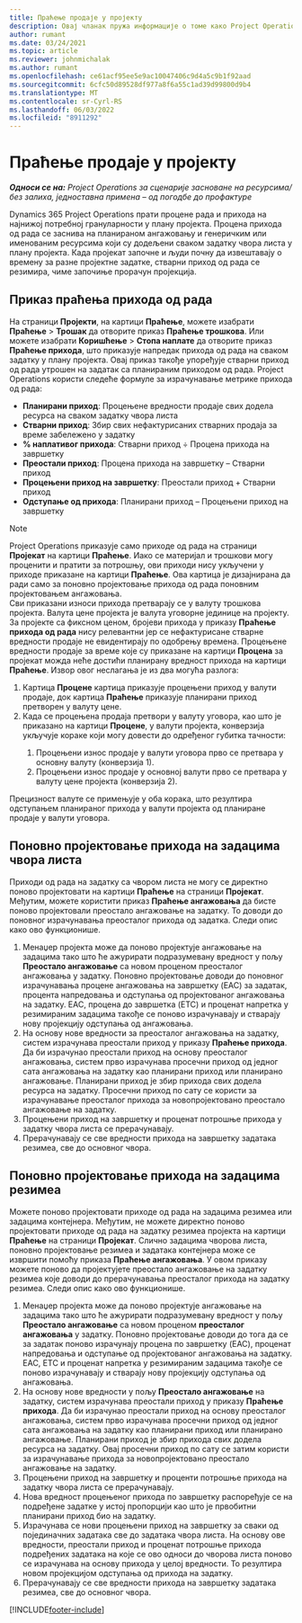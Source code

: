 ```yaml
---
title: Праћење продаје у пројекту
description: Овај чланак пружа информације о томе како Project Operations прати напредак у односу на приходе од рада на пројекту.
author: rumant
ms.date: 03/24/2021
ms.topic: article
ms.reviewer: johnmichalak
ms.author: rumant
ms.openlocfilehash: ce61acf95ee5e9ac10047406c9d4a5c9b1f92aad
ms.sourcegitcommit: 6cfc50d89528df977a8f6a55c1ad39d99800d9b4
ms.translationtype: MT
ms.contentlocale: sr-Cyrl-RS
ms.lasthandoff: 06/03/2022
ms.locfileid: "8911292"
---
```

# <a name="project-sales-tracking"></a>Праћење продаје у пројекту

_**Односи се на:** Project Operations за сценарије засноване на ресурсима/без залиха, једноставна примена – од погодбе до профактуре_

Dynamics 365 Project Operations прати процене рада и прихода на најнижој потребној грануларности у плану пројекта. Процена прихода од рада се заснива на планираном ангажовању и генеричким или именованим ресурсима који су додељени сваком задатку чвора листа у плану пројекта. Када пројекат започне и људи почну да извештавају о времену за разне пројектне задатке, стварни приход од рада се резимира, чиме започиње прорачун пројекција.

## <a name="labor-revenue-tracking-view"></a>Приказ праћења прихода од рада

На страници **Пројекти**, на картици **Праћење**, можете изабрати **Праћење** > **Трошак** да отворите приказ **Праћење трошкова**. Или можете изабрати **Коришћење** > **Стопа наплате** да отворите приказ **Праћење прихода**, што приказује напредак прихода од рада на сваком задатку у плану пројекта. Овај приказ такође упоређује стварни приход од рада утрошен на задатак са планираним приходом од рада. Project Operations користи следеће формуле за израчунавање метрике прихода од рада:

- **Планирани приход**: Процењене вредности продаје свих додела ресурса на сваком задатку чвора листа
- **Стварни приход**: Збир свих нефактурисаних стварних продаја за време забележено у задатку
- **% наплативог прихода**: Стварни приход ÷ Процена прихода на завршетку
- **Преостали приход**: Процена прихода на завршетку – Стварни приход
- **Процењени приход на завршетку**: Преостали приход + Стварни приход
- **Одступање од прихода**: Планирани приход – Процењени приход на завршетку


> [!NOTE]
> Project Operations приказује само приходе од рада на страници **Пројекат** на картици **Праћење**. Иако се материјал и трошкови могу проценити и пратити за потрошњу, ови приходи нису укључени у приходе приказане на картици **Праћење**. Ова картица је дизајнирана да ради само за поновно пројектовање прихода од рада поновним пројектовањем ангажовања.  
> Сви приказани износи прихода претварају се у валуту трошкова пројекта. Валута цене пројекта је валута уговорне јединице на пројекту. За пројекте са фиксном ценом, бројеви прихода у приказу **Праћење прихода од рада** нису релевантни јер се нефактурисане стварне вредности продаје не евидентирају по одобрењу времена.
> Процењене вредности продаје за време које су приказане на картици **Процена** за пројекат можда неће достићи планирану вредност прихода на картици **Праћење**. Извор овог неслагања је из два могућа разлога:
><ol>
   ><li> Картица <b>Процене</b> картица приказује процењени приход у валути продаје, док картица <b>Праћење</b> приказује планирани приход претворен у валуту цене. </li>
   ><li> Када се процењена продаја претвори у валуту уговора, као што је приказано на картици <b>Процене</b>, у валути пројекта, конверзија укључује кораке који могу довести до одређеног губитка тачности: </li>
><ol>
><li> Процењени износ продаје у валути уговора прво се претвара у основну валуту (конверзија 1).</li>
><li> Процењени износ продаје у основној валути прво се претвара у валуту цене пројекта (конверзија 2). </li>
></ol>
></ol>
> Прецизност валуте се примењује у оба корака, што резултира одступањем планираног прихода у валути пројекта од планиране продаје у валути уговора.
   

## <a name="reprojecting-revenues-on-leaf-node-tasks"></a>Поновно пројектовање прихода на задацима чвора листа

Приходи од рада на задатку са чвором листа не могу се директно поново пројектовати на картици **Праћење** на страници **Пројекат**. Међутим, можете користити приказ **Праћење ангажовања** да бисте поново пројектовали преостало ангажовање на задатку. То доводи до поновног израчунавања преосталог прихода од задатка. Следи опис како ово функционише.

1. Менаџер пројекта може да поново пројектује ангажовање на задацима тако што ће ажурирати подразумевану вредност у пољу **Преостало ангажовање** са новом проценом преосталог ангажовања у задатку. Поновно пројектовање доводи до поновног израчунавања процене ангажовања на завршетку (EAC) за задатак, процента напредовања и одступања од пројектованог ангажовања на задатку. EAC, процена до завршетка (ETC) и проценат напретка у резимираним задацима такође се поново израчунавају и стварају нову пројекцију одступања од ангажовања.
2. На основу нове вредности за преосталог ангажовања на задатку, систем израчунава преостали приход у приказу **Праћење прихода**. Да би израчунао преостали приход на основу преосталог ангажовања, систем прво израчунава просечни приход од једног сата ангажовања на задатку као планирани приход или планирано ангажовање. Планирани приход је збир прихода свих додела ресурса на задатку. Просечни приход по сату се користи за израчунавање преосталог прихода за новопројектовано преостало ангажовање на задатку.
3. Процењени приход на завршетку и проценат потрошње прихода у задатку чвора листа се прерачунавају.
4. Прерачунавају се све вредности прихода на завршетку задатака резимеа, све до основног чвора.

## <a name="reprojecting-revenues-on-summary-tasks"></a>Поновно пројектовање прихода на задацима резимеа

Можете поново пројектовати приходе од рада на задацима резимеа или задацима контејнера. Међутим, не можете директно поново пројектовати приходе од рада на задатку резимеа пројекта на картици **Праћење** на страници **Пројекат**. Слично задацима чворова листа, поновно пројектовање резимеа и задатака контејнера може се извршити помоћу приказа **Праћење ангажовања**. У овом приказу можете поново да пројектујете преостало ангажовање на задатку резимеа које доводи до прерачунавања преосталог прихода на задатку резимеа. Следи опис како ово функционише.

1. Менаџер пројекта може да поново пројектује ангажовање на задацима тако што ће ажурирати подразумевану вредност у пољу **Преостало ангажовање** са новом проценом **преосталог ангажовања** у задатку. Поновно пројектовање доводи до тога да се за задатак поново израчунају процена по завршетку (EAC), проценат напредовања и одступање од пројектованог ангажовања на задатку. EAC, ETC и проценат напретка у резимираним задацима такође се поново израчунавају и стварају нову пројекцију одступања од ангажовања.
2. На основу нове вредности у пољу **Преостало ангажовање** на задатку, систем израчунава преостали приход у приказу **Праћење прихода**. Да би израчунао преостали приход на основу преосталог ангажовања, систем прво израчунава просечни приход од једног сата ангажовања на задатку као планирани приход или планирано ангажовање. Планирани приход је збир прихода свих додела ресурса на задатку. Овај просечни приход по сату се затим користи за израчунавање прихода за новопројектовано преостало ангажовање на задатку.
3. Процењени приход на завршетку и проценти потрошње прихода на задатку чвора листа се прерачунавају.
4. Нова вредност процењеног прихода по завршетку распоређује се на подређене задатке у истој пропорцији као што је првобитни планирани приход био на задатку.
5. Израчунава се нови процењени приход на завршетку за сваки од појединачних задатака све до задатака чвора листа. На основу ове вредности, преостали приход и проценат потрошње прихода подређених задатака на које се ово односи до чворова листа поново се израчунава на основу прихода у целој вредности. То резултира новом пројекцијом одступања од прихода на задатку. 
6. Прерачунавају се све вредности прихода на завршетку задатака резимеа, све до основног чвора.


[!INCLUDE[footer-include](../includes/footer-banner.md)]

